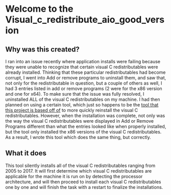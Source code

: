 # Welcome to the Visual_c_redistribute_aio_good_version
## Why was this created?

I ran into an issue recently where application installs were failing because they were unable to recognize that certain visual C redistributables were already installed.  Thinking that these particular redistributables had become corrupt, I went into Add or remove programs to uninstall them, and saw that, not only for the redistributable in question, but a couple of others as well, I had 3 entries listed in add or remove programs (2 were for the x86 version and one for x64).  To make sure that the issue was fully resolved, I uninstalled ALL of the visual C redistributables on my machine.  I had then planned on using a certain tool, which just so happens to be the [tool that this project is based off of](http://www.majorgeeks.com/files/details/visual_c_runtime_installer.html) to more quickly reinstall the visual C redistributables.  However, when the installation was complete, not only was the way the visual C redistributables were displayed in Add or Remove Programs different than what the entries looked like when properly installed, but the tool only installed the x86 versions of the visual C redistributables.  As a result, I wrote this tool which does the same thing, but correctly.

## What it does

This tool silently installs all of the visual C redistributables ranging from 2005 to 2017.  It will first determine which visual C redistributables are applicable for the machine it is run on by detecting the processor architecture, and will then proceed to install each visual C redistributables one by one and will finish the task with a restart to finalize the installations.  
